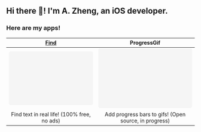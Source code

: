 ## Hi there 👋! I'm A. Zheng, an iOS developer.
### Here are my apps!

| [Find](https://apps.apple.com/app/find-command-f-for-camera/id1506500202)| ProgressGif          |
| :-------------: |:-------------:|
| ![Card 1](https://raw.githubusercontent.com/aheze/Assets/master/Artboard%20Copy%202.png) | ![Card 2](https://raw.githubusercontent.com/aheze/Assets/master/Artboard%20Copy%202.png) |
| Find text in real life! (100% free, no ads)| Add progress bars to gifs! (Open source, in progress) |

<!--
**aheze/aheze** is a ✨ _special_ ✨ repository because its `README.md` (this file) appears on your GitHub profile.

Here are some ideas to get you started:

- 🔭 I’m currently working on ...
- 🌱 I’m currently learning ...
- 👯 I’m looking to collaborate on ...
- 🤔 I’m looking for help with ...
- 💬 Ask me about ...
- 📫 How to reach me: ...
- 😄 Pronouns: ...
- ⚡ Fun fact: ...
-->
